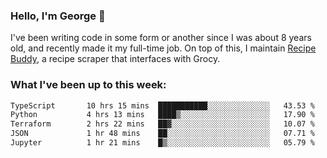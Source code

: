 ### Hello, I'm George 👋

I've been writing code in some form or another since I was about 8 years old, and recently made it my full-time job. On top of this, I maintain [Recipe Buddy](https://github.com/georgegebbett/recipe-buddy), a recipe scraper that interfaces with Grocy.  

<!--
**georgegebbett/georgegebbett** is a ✨ _special_ ✨ repository because its `README.md` (this file) appears on your GitHub profile.

Here are some ideas to get you started:

- 🔭 I’m currently working on ...
- 🌱 I’m currently learning ...
- 👯 I’m looking to collaborate on ...
- 🤔 I’m looking for help with ...
- 💬 Ask me about ...
- 📫 How to reach me: ...
- 😄 Pronouns: ...
- ⚡ Fun fact: ...
-->

### What I've been up to this week:
<!--START_SECTION:waka-->

```txt
TypeScript       10 hrs 15 mins  ███████████░░░░░░░░░░░░░░   43.53 %
Python           4 hrs 13 mins   ████▒░░░░░░░░░░░░░░░░░░░░   17.90 %
Terraform        2 hrs 22 mins   ██▓░░░░░░░░░░░░░░░░░░░░░░   10.07 %
JSON             1 hr 48 mins    ██░░░░░░░░░░░░░░░░░░░░░░░   07.71 %
Jupyter          1 hr 21 mins    █▒░░░░░░░░░░░░░░░░░░░░░░░   05.79 %
```

<!--END_SECTION:waka-->
